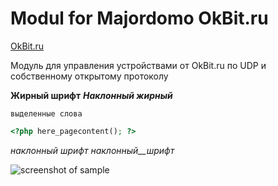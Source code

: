 # Modul for Majordomo OkBit.ru

[OkBit.ru](http://okbit.ru)


Модуль для управления устройствами от OkBit.ru по UDP и собственному открытому протоколу

**Жирный шрифт**
***Наклонный жирный***

`выделенные слова`

```php
<?php here_pagecontent(); ?>
```

_наклонный_ _шрифт_ _наклонный__шрифт_


![screenshot of sample](http://webdesign.ru.net/images/Heydon_min.jpg)